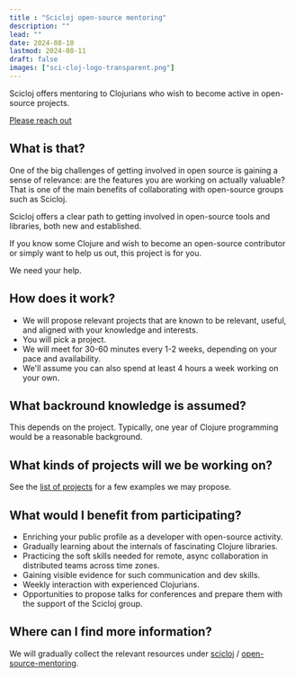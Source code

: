 ```yaml
---
title : "Scicloj open-source mentoring"
description: ""
lead: ""
date: 2024-08-10
lastmod: 2024-08-11
draft: false
images: ["sci-cloj-logo-transparent.png"]
---
```


Scicloj offers mentoring to Clojurians who wish to become active in open-source projects.

<a class="btn btn-primary btn-lg px-4 mb-2" href="/docs/community/contact/" role="button">Please reach out</a>

## What is that?

One of the big challenges of getting involved in open source is gaining a sense of relevance: are the features you are working on actually valuable?
That is one of the main benefits of collaborating with open-source groups such as Scicloj.

Scicloj offers a clear path to getting involved in open-source tools and libraries, both new and established.

If you know some Clojure and wish to become an open-source contributor or simply want to help us out, this project is for you.

We need your help.

## How does it work?

* We will propose relevant projects that are known to be relevant, useful, and aligned with your knowledge and interests.
* You will pick a project.
* We will meet for 30-60 minutes every 1-2 weeks, depending on your pace and availability.
* We'll assume you can also spend at least 4 hours a week working on your own.

## What backround knowledge is assumed?
This depends on the project. Typically, one year of Clojure programming would be a reasonable background.

## What kinds of projects will we be working on?

See the [list of projects](https://github.com/scicloj/open-source-mentoring/blob/main/list-of-projects.md) for a few examples we may propose.

##  What would I benefit from participating?
* Enriching your public profile as a developer with open-source activity.
* Gradually learning about the internals of fascinating Clojure libraries.
* Practicing the soft skills needed for remote, async collaboration in distributed teams across time zones.
* Gaining visible evidence for such communication and dev skills.
* Weekly interaction with experienced Clojurians.
* Opportunities to propose talks for conferences and prepare them with the support of the Scicloj group.

## Where can I find more information?

We will gradually collect the relevant resources under
[scicloj](https://github.com/scicloj) /
[open-source-mentoring](https://github.com/scicloj/open-source-mentoring).
